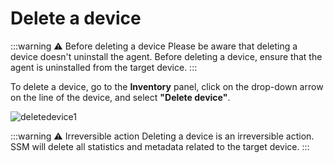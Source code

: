 # Delete a device

:::warning ⚠ Before deleting a device
Please be aware that deleting a device doesn't uninstall the agent.
Before deleting a device, ensure that the agent is uninstalled from the target device.
:::

To delete a device, go to the **Inventory** panel, click on the drop-down arrow on the line of the device, and select **"Delete device"**.

![deletedevice1](/delete-device-1.png)

:::warning ⚠ Irreversible action
Deleting a device is an irreversible action. SSM will delete all statistics and metadata related to the target device.
:::
